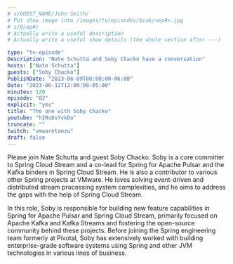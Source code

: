 ```yaml
---
# s/GUEST_NAME/John Smith/
# Put show image into /images/tv/episodes/bcak/<ep#>.jpg
# s/0/ep#/
# Actually write a useful description
# Actually write a useful show details (the whole section after ---)

type: "tv-episode"
Description: "Nate Schutta and Soby Chacko have a conversation"
hosts: ["Nate Schutta"]
guests: ["Soby Chacko"]
PublishDate: "2023-06-09T00:00:00-06:00"
Date: "2023-06-12T12:00:00-05:00"
minutes: 120
episode: "82"
explicit: "yes"
title: "The one with Soby Chacko"
youtube: "hIRsDsYvkDo"
truncate: ""
twitch: "vmwaretanzu"
draft: false
---
```


Please join Nate Schutta and guest Soby Chacko. Soby is a core committer to Spring Cloud Stream and a co-lead for Spring for Apache Pulsar and the Kafka binders in Spring Cloud Stream. He is also a contributor to various other Spring projects at VMware. He loves solving event-driven and distributed stream processing system complexities, and he aims to address the gaps with the help of Spring Cloud Stream.

In this role, Soby is responsible for building new feature capabilities in Spring for Apache Pulsar and Spring Cloud Stream, primarily focused on Apache Kafka and Kafka Streams and fostering the open-source community behind these projects. Before joining the Spring engineering team formerly at Pivotal, Soby has extensively worked with building enterprise-grade software systems using Spring and other JVM technologies in various lines of business.